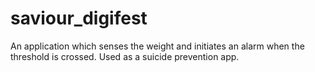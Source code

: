 # saviour_digifest

An application which senses the weight and initiates an alarm when the threshold is crossed. Used as a suicide prevention app.
